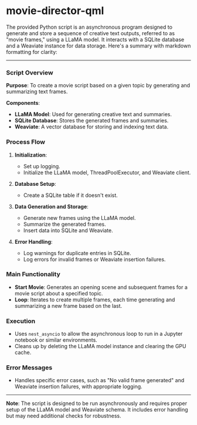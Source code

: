 # movie-director-qml

The provided Python script is an asynchronous program designed to generate and store a sequence of creative text outputs, referred to as "movie frames," using a LLaMA model. It interacts with a SQLite database and a Weaviate instance for data storage. Here's a summary with markdown formatting for clarity:

---

### Script Overview

**Purpose**: To create a movie script based on a given topic by generating and summarizing text frames.

**Components**:
- **LLaMA Model**: Used for generating creative text and summaries.
- **SQLite Database**: Stores the generated frames and summaries.
- **Weaviate**: A vector database for storing and indexing text data.

### Process Flow

1. **Initialization**:
   - Set up logging.
   - Initialize the LLaMA model, ThreadPoolExecutor, and Weaviate client.

2. **Database Setup**:
   - Create a SQLite table if it doesn't exist.

3. **Data Generation and Storage**:
   - Generate new frames using the LLaMA model.
   - Summarize the generated frames.
   - Insert data into SQLite and Weaviate.

4. **Error Handling**:
   - Log warnings for duplicate entries in SQLite.
   - Log errors for invalid frames or Weaviate insertion failures.

### Main Functionality

- **Start Movie**: Generates an opening scene and subsequent frames for a movie script about a specified topic.
- **Loop**: Iterates to create multiple frames, each time generating and summarizing a new frame based on the last.

### Execution

- Uses `nest_asyncio` to allow the asynchronous loop to run in a Jupyter notebook or similar environments.
- Cleans up by deleting the LLaMA model instance and clearing the GPU cache.

### Error Messages

- Handles specific error cases, such as "No valid frame generated" and Weaviate insertion failures, with appropriate logging.

---

**Note**: The script is designed to be run asynchronously and requires proper setup of the LLaMA model and Weaviate schema. It includes error handling but may need additional checks for robustness.
